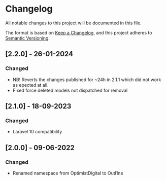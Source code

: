 # Changelog

All notable changes to this project will be documented in this file.

The format is based on [Keep a Changelog](https://keepachangelog.com/en/1.0.0/),
and this project adheres to [Semantic Versioning](https://semver.org/spec/v2.0.0.html).

## [2.2.0] - 26-01-2024

### Changed

- NB! Reverts the changes published for ~24h in 2.1.1 which did not work as epected at all.
- Fixed force deleted models not dispatched for removal

## [2.1.0] - 18-09-2023

### Changed

- Laravel 10 compatibility

## [2.0.0] - 09-06-2022

### Changed

- Renamed namespace from OptimistDigital to Outl1ne
